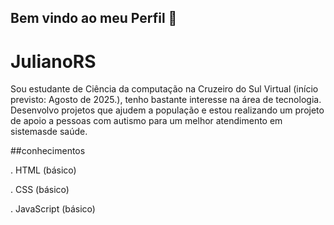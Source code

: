 ## Bem vindo ao meu Perfil 👋

# JulianoRS
Sou estudante de Ciência da computação na Cruzeiro do Sul Virtual
(início previsto: Agosto de 2025.), tenho bastante interesse na área de tecnologia.
Desenvolvo projetos que ajudem a população e estou realizando um projeto de apoio a pessoas com 
autismo para um melhor atendimento em sistemasde saúde.


##conhecimentos

. HTML (básico)

. CSS (básico)

. JavaScript (básico)
